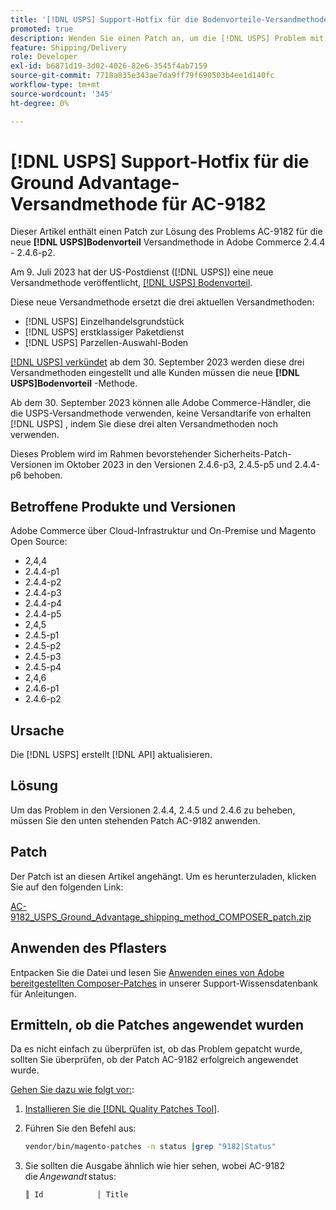 ```yaml
---
title: '[!DNL USPS] Support-Hotfix für die Bodenvorteile-Versandmethode für AC-9182'
promoted: true
description: Wenden Sie einen Patch an, um die [!DNL USPS] Problem mit der Bodenvorschau-Versandmethode AC-9182 für Adobe Commerce 2.4.4 - 2.4.6-p2.
feature: Shipping/Delivery
role: Developer
exl-id: b6871d19-3d02-4026-82e6-3545f4ab7159
source-git-commit: 7718a835e343ae7da9ff79f690503b4ee1d140fc
workflow-type: tm+mt
source-wordcount: '345'
ht-degree: 0%

---
```


# [!DNL USPS] Support-Hotfix für die Ground Advantage-Versandmethode für AC-9182

Dieser Artikel enthält einen Patch zur Lösung des Problems AC-9182 für die neue **[!DNL USPS]Bodenvorteil** Versandmethode in Adobe Commerce 2.4.4 - 2.4.6-p2.

Am 9. Juli 2023 hat der US-Postdienst ([!DNL USPS]) eine neue Versandmethode veröffentlicht, [[!DNL USPS] Bodenvorteil](https://www.usps.com/ship/ground-advantage.htm).

Diese neue Versandmethode ersetzt die drei aktuellen Versandmethoden:

* [!DNL USPS] Einzelhandelsgrundstück
* [!DNL USPS] erstklassiger Paketdienst
* [!DNL USPS] Parzellen-Auswahl-Boden

[[!DNL USPS] verkündet](https://faq.usps.com/s/article/USPS-Ground-Advantage#how_it_works) ab dem 30. September 2023 werden diese drei Versandmethoden eingestellt und alle Kunden müssen die neue **[!DNL USPS]Bodenvorteil** -Methode.

Ab dem 30. September 2023 können alle Adobe Commerce-Händler, die die USPS-Versandmethode verwenden, keine Versandtarife von erhalten [!DNL USPS] , indem Sie diese drei alten Versandmethoden noch verwenden.

Dieses Problem wird im Rahmen bevorstehender Sicherheits-Patch-Versionen im Oktober 2023 in den Versionen 2.4.6-p3, 2.4.5-p5 und 2.4.4-p6 behoben.

## Betroffene Produkte und Versionen

Adobe Commerce über Cloud-Infrastruktur und On-Premise und Magento Open Source:

* 2,4,4
* 2.4.4-p1
* 2.4.4-p2
* 2.4.4-p3
* 2.4.4-p4
* 2.4.4-p5
* 2,4,5
* 2.4.5-p1
* 2.4.5-p2
* 2.4.5-p3
* 2.4.5-p4
* 2,4,6
* 2.4.6-p1
* 2.4.6-p2

## Ursache

Die [!DNL USPS] erstellt [!DNL API] aktualisieren.

## Lösung

Um das Problem in den Versionen 2.4.4, 2.4.5 und 2.4.6 zu beheben, müssen Sie den unten stehenden Patch AC-9182 anwenden.

## Patch

Der Patch ist an diesen Artikel angehängt. Um es herunterzuladen, klicken Sie auf den folgenden Link:

[AC-9182_USPS_Ground_Advantage_shipping_method_COMPOSER_patch.zip](assets/AC-9182_USPS_Ground_Advantage_shipping_method_COMPOSER_patch.zip)

## Anwenden des Pflasters

Entpacken Sie die Datei und lesen Sie [Anwenden eines von Adobe bereitgestellten Composer-Patches](https://experienceleague.adobe.com/docs/commerce-knowledge-base/kb/how-to/how-to-apply-a-composer-patch-provided-by-magento.html) in unserer Support-Wissensdatenbank für Anleitungen.

## Ermitteln, ob die Patches angewendet wurden

Da es nicht einfach zu überprüfen ist, ob das Problem gepatcht wurde, sollten Sie überprüfen, ob der Patch AC-9182 erfolgreich angewendet wurde.

<u>Gehen Sie dazu wie folgt vor:</u>:

1. [Installieren Sie die [!DNL Quality Patches Tool]](https://experienceleague.adobe.com/docs/commerce-operations/tools/quality-patches-tool/usage.html).
1. Führen Sie den Befehl aus:

   ```bash
   vendor/bin/magento-patches -n status |grep "9182|Status"
   ```

1. Sie sollten die Ausgabe ähnlich wie hier sehen, wobei AC-9182 die *Angewandt* status:

   ```bash
   ║ Id            │ Title                                                        │ Category        │ Origin                 │ Status      │ Details                                          ║ ║ N/A           │ ../m2-hotfixes/AC-9182_USPS_Ground_Advantage_shipping_method_COMPOSER_patch.patch      │ Other           │ Local                  │ Applied     │ Patch type: Custom                                
   ```
